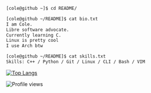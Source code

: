 ```bash
[cole@github ~]$ cd README/

[cole@github ~/README]$ cat bio.txt
I am Cole.
Libre software advocate.
Currently learning C.
Linux is pretty cool
I use Arch btw

[cole@github ~/README]$ cat skills.txt
Skills: C++ / Python / Git / Linux / CLI / Bash / VIM
```


[![Top Langs](https://github-readme-stats.vercel.app/api/top-langs/?username=colexdev&layout=compact)](https://github.com/anuraghazra/github-readme-stats)


<!---![GitHub stats](https://github-readme-stats.vercel.app/api?username=ColexDev&show_icons=true&count_private=true) --->

![Profile views](https://komarev.com/ghpvc/?username=colexdev&label=Profile%20views&color=0e75b6&style=flat) 
